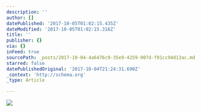 ```yaml
---
description: ''
author: []
datePublished: '2017-10-05T01:02:15.435Z'
dateModified: '2017-10-05T01:02:15.316Z'
title: ''
publisher: {}
via: {}
inFeed: true
sourcePath: _posts/2017-10-04-4a6476c9-35e9-4259-907d-f01cc94d13ac.md
starred: false
datePublishedOriginal: '2017-10-04T21:24:31.690Z'
_context: 'http://schema.org'
_type: Article

---
```

![](https://the-grid-user-content.s3-us-west-2.amazonaws.com/063b2c59-ae24-4fe1-9cf5-2d0b5e073b2f.jpg)